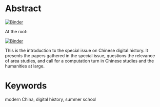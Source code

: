 # Abstract

[![Binder](https://mybinder.org/badge_logo.svg)](https://mybinder.org/v2/gh/C2DH/template_repo_JDH_R/HEAD?filepath=author_guideline_template.ipynb)

At the root:

[![Binder](https://mybinder.org/badge_logo.svg)](https://mybinder.org/v2/gh/C2DH/template_repo_JDH_R.git/HEAD)

This is the introduction to the special issue on Chinese digital history. It presents the papers gathered in the special issue, questions the relevance of area studies, and call for a computation turn in Chinese studies and the humanities at large. 

# Keywords
modern China, digital history, summer school
